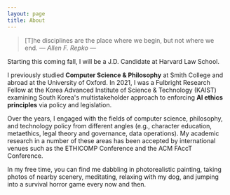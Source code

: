 ```yaml
---
layout: page
title: About
---
```


> [T]he disciplines are the place where we begin, but not where we end.  <cite>― Allen F. Repko ―</cite>

Starting this coming fall, I will be a J.D. Candidate at Harvard Law School.

I previously studied **Computer Science & Philosophy** at Smith College and abroad at the University of Oxford. In 2021, I was a Fulbright Research Fellow at the Korea Advanced Institute of Science & Technology (KAIST) examining South Korea's multistakeholder approach to enforcing **AI ethics principles** via policy and legislation.

Over the years, I engaged with the fields of computer science, philosophy, and technology policy from different angles (e.g., character education, metaethics, legal theory and governance, data operations). My academic research in a number of these areas has been accepted by international venues such as the ETHICOMP Conference and the ACM FAccT Conference.

In my free time, you can find me dabbling in photorealistic painting, taking photos of nearby scenery, meditating, relaxing with my dog, and jumping into a survival horror game every now and then.




